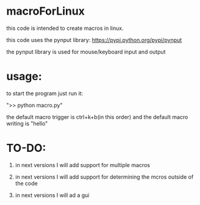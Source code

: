 # macroForLinux

this code is intended to create macros in linux.

this code uses the pynput library:
https://pypi.python.org/pypi/pynput


the pynput library is used for mouse/keyboard input and output


# usage:
to start the program just run it:

">> python macro.py"

the default macro trigger is ctrl+k+b(in this order)
and the default macro writing is "hello"

# TO-DO:
1) in next versions I will add support for multiple macros

2) in next versions I will add support for determining the mcros outside of the code

3) in next versions I will ad a gui
